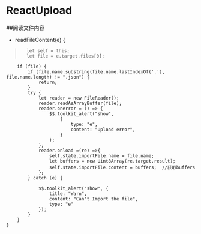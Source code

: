 # ReactUpload
##阅读文件内容
 
* readFileContent(e) {
>       let self = this;
>       let file = e.target.files[0];
        if (file) {
            if (file.name.substring(file.name.lastIndexOf('.'), file.name.length) != ".json") {
                return;
            }
            try {
                let reader = new FileReader();
                reader.readAsArrayBuffer(file);
                reader.onerror = () => {
                    $$.toolkit_alert("show",
                        {
                            type: "e",
                            content: "Upload error",
                        }
                    );
                };
                reader.onload =(re) =>{
                    self.state.importFile.name = file.name;
                    let buffers = new Uint8Array(re.target.result);
                    self.state.importFile.content = buffers;  //获取buffers
                };
            } catch (e) {
               
                $$.toolkit_alert("show", {
                    title: "Warn",
                    content: "Can't Import the file",
                    type: "e"
                });
            }
        }
    }
